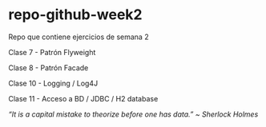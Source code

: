 # repo-github-week2
Repo que contiene ejercicios de semana 2

Clase 7 - Patrón Flyweight

Clase 8 - Patrón Facade

Clase 10 - Logging / Log4J

Clase 11 - Acceso a BD / JDBC / H2 database


_“It is a capital mistake to theorize before one has data.” ~ Sherlock Holmes_
